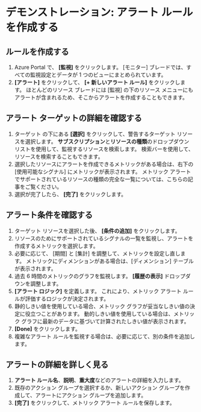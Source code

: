 # <a name="demonstration-create-an-alert-rule"></a>デモンストレーション: アラート ルールを作成する

## <a name="create-rule"></a>ルールを作成する

1. Azure Portal で、 **[監視]** をクリックします。 [モニター] ブレードでは、すべての監視設定とデータが 1 つのビューにまとめられています。
2. **[アラート]** をクリックして、 **[+ 新しいアラート ルール]** をクリックします。 ほとんどのリソース ブレードには [監視] の下のリソース メニューにもアラートが含まれるため、そこからアラートを作成することもできます。

## <a name="explore-alert-targets"></a>アラート ターゲットの詳細を確認する

1. ターゲット の下にある **[選択]** をクリックして、警告するターゲット リソースを選択します。 **サブスクリプション**と**リソースの種類**のドロップダウン リストを使用して、監視するリソースを検索します。 検索バーを使用して、リソースを検索することもできます。
2. 選択したリソースにアラートを作成できるメトリックがある場合は、右下の [使用可能なシグナル] にメトリックが表示されます。 メトリック アラートでサポートされているリソースの種類の完全な一覧については、こちらの記事をご覧ください。
3. 選択が完了したら、 **[完了]** をクリックします。

## <a name="explore-alert-conditions"></a>アラート条件を確認する

1. ターゲット リソースを選択した後、 **[条件の追加]** をクリックします。
2. リソースのためにサポートされているシグナルの一覧を監視し、アラートを作成するメトリックを選択します。
3. 必要に応じて、 [期間] と [集計] を調整して、メトリックを設定し直します。 メトリックにディメンションがある場合は、[ディメンション] テーブルが表示されます。 
4. 過去 6 時間のメトリックのグラフを監視します。 **[履歴の表示]** ドロップダウンを調整します。
5. **[アラート ロジック]** を定義します。 これにより、メトリック アラート ルールが評価するロジックが決定されます。
6. 静的しきい値を使用している場合、メトリック グラフが妥当なしきい値の決定に役立つことがあります。 動的しきい値を使用している場合は、メトリック グラフに最新のデータに基づいて計算されたしきい値が表示されます。
7. **[Done]** をクリックします。
8. 複雑なアラート ルールを監視する場合は、必要に応じて、別の条件を追加します。 

## <a name="explore-alert-details"></a>アラートの詳細を詳しく見る

1. **アラート ルール名**、**説明**、**重大度**などのアラートの詳細を入力します。
2. 既存のアクション グループを選択するか、新しいアクション グループを作成して、アラートにアクション グループを追加します。
3. **[完了]** をクリックして、メトリック アラート ルールを保存します。